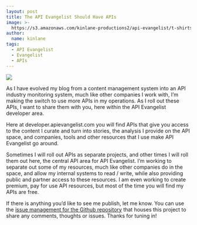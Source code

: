 ```yaml
---
layout: post
title: The API Evangelist Should Have APIs
image: >-
  https://s3.amazonaws.com/kinlane-productions2/api-evangelist/t-shirts/KL_InApiWeTrust-1000.png
author:
  name: kinlane
tags:
  - API Evangelist
  - Evangelist
  - APIs
---
```

[![](https://s3.amazonaws.com/kinlane-productions2/api-evangelist/t-shirts/KL_InApiWeTrust-1000.png)](http://apievangelist.com/)

As I have evolved my blog from a content management system into an API industry monitoring system, much like other companies I work with, I’m making the switch to use more APIs in my operations. As I roll out these APIs, I want to share them with you, here within the API Evangelist developer area.

Here at developer.apievangelist.com you will find APIs that give you access to the content I curate and turn into stories, the analysis I provide on the API space, and companies, tools and other resources that I use make API Evangelist go around.

Sometimes I will roll out APIs as separate projects, and other times I will roll them out here, the central API area for API Evangelist. I’m working to separate out some of my resources, much like other companies do in the space, and allow my internal systems to read / write, while also providing public and partner access to these resources. I am even working to create premium, pay for use API resources, but most of the time you will find my APIs are free.

If there is anything you’d like to see me publish, let me know. You can use the [issue management for the Github repository](https://github.com/kinlane/developer-api-evangelist/issues) that houses this project to share any comments, thoughts or issues. Thanks for tuning in!